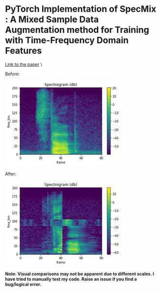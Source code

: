 # PyTorch Implementation of SpecMix : A Mixed Sample Data Augmentation method for Training with Time-Frequency Domain Features

[Link to the paper](https://arxiv.org/abs/2108.03020) \\

Before: 

![Original Spectrogram](Original.png "Original Spectrogram Without SpecMix")

After: 

![SpecMixed](specmixed.png "Time-Frequency Mixed Spectrogram")


**Note: Visual comparisons may not be apparent due to different scales. I have tried to manually test my code. Raise an issue if you find a bug/logical error.**
